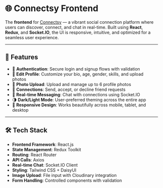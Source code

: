 # 🌐 Connectsy Frontend

The **frontend** for [Connectsy](https://connectsy.vercel.app/) — a vibrant social connection platform where users can discover, connect, and chat in real-time. Built using **React**, **Redux**, and **Socket.IO**, the UI is responsive, intuitive, and optimized for a seamless user experience.

---

## 🚀 Features

- 🔐 **Authentication**: Secure login and signup flows with validation
- 📝 **Edit Profile**: Customize your bio, age, gender, skills, and upload photos
- 📸 **Photo Upload**: Upload and manage up to 6 profile photos
- 🤝 **Connections**: Send, accept, or decline friend requests
- 💬 **Real-time Messaging**: Chat with connections using Socket.IO
- 🌗 **Dark/Light Mode**: User-preferred theming across the entire app
- 📱 **Responsive Design**: Works beautifully across mobile, tablet, and desktop

---

## 🛠️ Tech Stack

- **Frontend Framework**: React.js
- **State Management**: Redux Toolkit
- **Routing**: React Router
- **API Calls**: Axios
- **Real-time Chat**: Socket.IO Client
- **Styling**: Tailwind CSS + DaisyUI
- **Image Upload**: File input with Cloudinary integration
- **Form Handling**: Controlled components with validation
